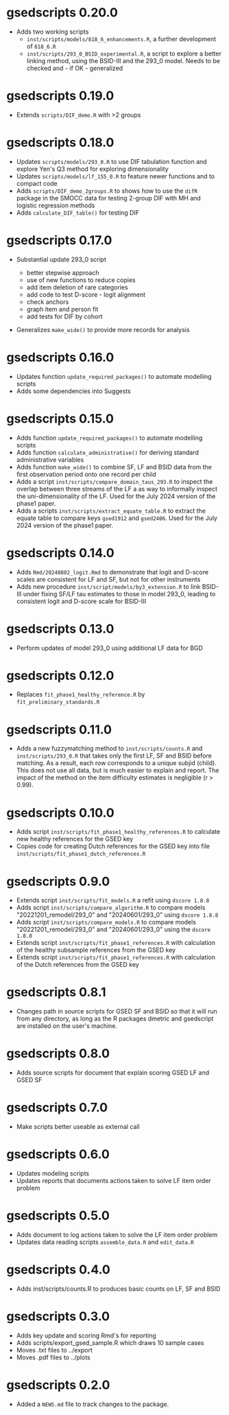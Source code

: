 # gsedscripts 0.20.0

- Adds two working scripts
  + `inst/scripts/models/818_6_enhancements.R`, a further development of `818_6.R`
  + `inst/scripts/293_0_BSID_experimental.R`, a script to explore a better linking method, using the BSID-III and the 293_0 model. Needs to be checked and - if OK - generalized 

# gsedscripts 0.19.0

- Extends `scripts/DIF_demo.R` with >2 groups

# gsedscripts 0.18.0

- Updates `scripts/models/293_0.R` to use DIF tabulation function and explore Yen's Q3 method for exploring dimensionality
- Updates `scripts/models/lf_155_0.R` to feature newer functions and to compact code
- Adds `scripts/DIF_demo_2groups.R` to shows how to use the `difR` package in the SMOCC data for testing 2-group DIF with MH and logistic regression methods
- Adds `calculate_DIF_table()` for testing DIF

# gsedscripts 0.17.0

* Substantial update 293_0 script
  - better stepwise approach
  - use of new functions to reduce copies
  - add item deletion of rare categories
  - add code to test D-score - logit alignment
  - check anchors
  - graph item and person fit
  - add tests for DIF by cohort

* Generalizes `make_wide()` to provide more records for analysis

# gsedscripts 0.16.0

* Updates function `update_required_packages()` to automate modelling scripts
* Adds some dependencies into Suggests

# gsedscripts 0.15.0

* Adds function `update_required_packages()` to automate modelling scripts
* Adds function `calculate_administrative()` for deriving standard administrative variables
* Adds function `make_wide()` to combine SF, LF and BSID data from the first observation period onto one record per child
* Adds a script `inst/scripts/compare_domain_taus_293.R` to inspect the overlap between three streams of the LF a as way to informally inspect the uni-dimensionality of the LF. Used for the July 2024 version of the phase1 paper.
* Adds a scripts `inst/scripts/extract_equate_table.R` to extract the equate table to compare keys `gsed1912` and `gsed2406`. Used for the July 2024 version of the phase1 paper.

# gsedscripts 0.14.0

* Adds `Rmd/20240802_logit.Rmd` to demonstrate that logit and D-score scales are consistent for LF and SF, but not for other instruments
* Adds new procedure `inst/script/models/by3_extension.R` to link BSID-III under fixing SF/LF tau estimates to those in model 293_0, leading to consistent logit and D-score scale for BSID-III

# gsedscripts 0.13.0

* Perform updates of model 293_0 using additional LF data for BGD

# gsedscripts 0.12.0

* Replaces `fit_phase1_healthy_reference.R` by `fit_preliminary_standards.R`

# gsedscripts 0.11.0

* Adds a new fuzzymatching method to `inst/scripts/counts.R` and `inst/scripts/293_0.R` that takes only the first LF, SF and BSID before matching. As a result, each row corresponds to a unique subjid (child). This does not use all data, but is much easier to explain and report. The impact of the method on the item difficulty estimates is negligible (r > 0.99).

# gsedscripts 0.10.0

* Adds script `inst/scripts/fit_phase1_healthy_references.R` to calculate new healthy references for the GSED key
* Copies code for creating Dutch references for the GSED key into file `inst/scripts/fit_phase1_dutch_references.R`

# gsedscripts 0.9.0

* Extends script `inst/scripts/fit_models.R` a refit using `dscore 1.8.8`
* Adds script `inst/scripts/compare_algorithm.R` to compare models "20221201_remodel/293_0" and "20240601/293_0" using `dscore 1.8.8`
* Adds script `inst/scripts/compare_models.R` to compare models "20221201_remodel/293_0" and "20240601/293_0" using the `dscore 1.8.8`
* Extends script `inst/scripts/fit_phase1_references.R` with calculation of the healthy subsample references from the GSED key
* Extends script `inst/scripts/fit_phase1_references.R` with calculation of the Dutch references from the GSED key

# gsedscripts 0.8.1

* Changes path in source scripts for GSED SF and BSID so that it will run from any directory, as long as the R packages dmetric and gsedscript are installed on the user's machine.

# gsedscripts 0.8.0

* Adds source scripts for document that explain scoring GSED LF and GSED SF

# gsedscripts 0.7.0

* Make scripts better useable as external call

# gsedscripts 0.6.0

* Updates modeling scripts
* Updates reports that documents actions taken to solve LF item order problem

# gsedscripts 0.5.0 

* Adds document to log actions taken to solve the LF item order problem
* Updates data reading scripts `assemble_data.R` and `edit_data.R`

# gsedscripts 0.4.0

* Adds inst/scripts/counts.R to produces basic counts on LF, SF and BSID

# gsedscripts 0.3.0

* Adds key update and scoring Rmd's for reporting
* Adds scripts/export_gsed_sample.R which draws 10 sample cases
* Moves .txt files to ../export
* Moves .pdf files to ../plots

# gsedscripts 0.2.0

* Added a `NEWS.md` file to track changes to the package.
